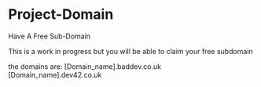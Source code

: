 # Project-Domain
Have A Free Sub-Domain

This is a work in progress
but you will be able to claim your free subdomain

the domains are:
[Domain_name].baddev.co.uk
[Domain_name].dev42.co.uk

